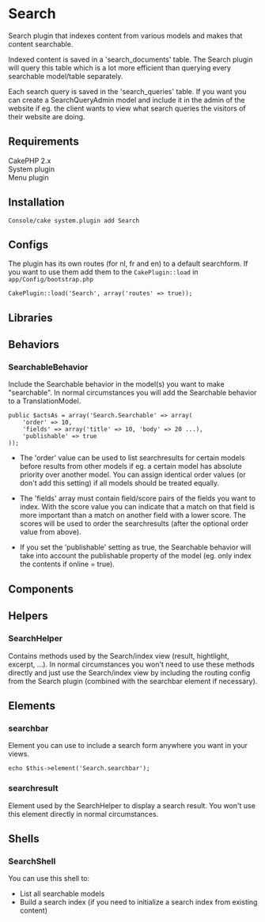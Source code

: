 # Search

Search plugin that indexes content from various models and makes that content searchable.

Indexed content is saved in a 'search_documents' table. The Search plugin will query this table which is
a lot more efficient than querying every searchable model/table separately.

Each search query is saved in the 'search_queries' table. If you want you can create a SearchQueryAdmin model
and include it in the admin of the website if eg. the client wants to view what search queries the visitors
of their website are doing.

## Requirements

CakePHP 2.x  
System plugin   
Menu plugin

## Installation

	Console/cake system.plugin add Search

## Configs

The plugin has its own routes (for nl, fr and en) to a default searchform. If you want to use them add them to the `CakePlugin::load` in `app/Config/bootstrap.php`

	CakePlugin::load('Search', array('routes' => true));


	
## Libraries

## Behaviors

### SearchableBehavior

Include the Searchable behavior in the model(s) you want to make "searchable". In normal circumstances you will add the Searchable behavior to a TranslationModel.

    public $actsAs = array('Search.Searchable' => array(
        'order' => 10,
        'fields' => array('title' => 10, 'body' => 20 ...),
        'publishable' => true
    ));

* The 'order' value can be used to list searchresults for certain models before results from other models if eg.
  a certain model has absolute priority over another model. You can assign identical order values (or don't
  add this setting) if all models should be treated equally.
  
* The 'fields' array must contain field/score pairs of the fields you want to index. With the score value you can
  indicate that a match on that field is more important than a match on another field with a lower score.
  The scores will be used to order the searchresults (after the optional order value from above).

* If you set the 'publishable' setting as true, the Searchable behavior will take into account the publishable
  property of the model (eg. only index the contents if online = true).
  
## Components

## Helpers

### SearchHelper

Contains methods used by the Search/index view (result, hightlight, excerpt, ...). In normal circumstances
you won't need to use these methods directly and just use the Search/index view by including the routing config
from the Search plugin (combined with the searchbar element if necessary).

## Elements

### searchbar

Element you can use to include a search form anywhere you want in your views.

    echo $this->element('Search.searchbar');

### searchresult

Element used by the SearchHelper to display a search result. You won't use this element directly in normal
circumstances.

## Shells

### SearchShell

You can use this shell to:
 
* List all searchable models
* Build a search index (if you need to initialize a search index from existing content)